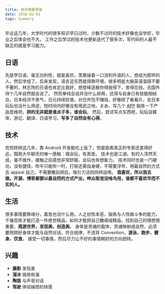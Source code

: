 ```yaml
---
title: 技术需要真爱
date: 2016-02-01
tags: Summary
---
```


毕业这几年，大学时代的很多知识早已过时，少数不过时的技术好像也没学好，毕业之后体会也不大。 工作之后学过的技术也更新迭代了很多次，写代码的人最不缺乏的就是学习能力。

<!-- more -->

日语
---
先是学日语，毫无功利性，就是喜欢，羡慕操着一口流利外语的人，想成为那样的人，然后学成了。后来发现，语言这东西就得靠环境，很多明星大腕英语溜得不要不要的，林志玲的日语也肯定比我好，想登峰造极你得放得下，舍得花钱，去国外待个几年自然就会说了。
然而单纯会说并没什么卵用，还得与自身已有技能相结合。日本经济不景气，日元持续贬值，对日外包不赚钱，好像除了看看片，去日本玩玩也没什么用途，短时间内好像没有用武之地，まあ、写几个 [APP](https://github.com/HelloJapan) 锻炼一下产品思维吧，**拼的无非就是谁点子多，谁会玩**。
然后，尝试写点东西吧，玩玩自媒体，游记、翻译、日语学习，**写多了自然会有心得**。

技术
---
兜兜转转这几年，靠 Android 开发能吃上饭了，但是距离真正的专家还差得好远，围观大牛聊天的唯一感触：城会玩，有真爱。
技术也是江湖，有的人浑然天成，毫不做作，接触之后感觉非常舒服，会玩也有想象力。
技术同时也是一门硬功，没有捷径，吹牛只能吹一时，打铁还需自身硬，不需要浮夸，用最自然的方式去 appeal 自己，不需要瞻前顾后，吸引力法则同样适用。
**我喜欢，所以我去做。开源、博客都要以最自然的方式产出，哗众取宠没啥鸟用，谁都不喜欢华而不实的人。**

生活
---
很多事情要靠缘分，着急也没什么用。人之初性本恶，锻炼与人性做斗争的能力，千锤百炼才能打造一件绝世精品，如何才能把自己雕琢成精品，找到自己的理想很重要，**周游世界，发现美、创造美**。
身体是灵魂的载体，灵魂映射成自然，必须要照顾好身体才能与自然对话，符合规律，不违背 Convention，**游泳、跑步、健身、饮食**。
接受一切事情，然后尽力让不好的事情朝好的方向扭转。

兴趣
---
* **摄影** 发现美
* **溜冰** 锻炼和谐
* **陶笛** 与声音对话
* **驾驶** 体验操控的快感 